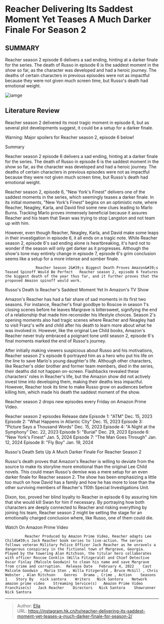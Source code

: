 # Reacher Delivering Its Saddest Moment Yet Teases A Much Darker Finale For Season 2


## SUMMARY 



  Reacher season 2 episode 6 delivers a sad ending, hinting at a darker finale for the series.   The death of Russo in episode 6 is the saddest moment in the show so far, as the character was developed and had a heroic journey.   The deaths of certain characters in previous episodes were not as impactful because they were not given much screen time, but Russo&#39;s death had emotional weight.  

![iamge]()

## Literature Review
Reacher season 2 delivered its most tragic moment in episode 6, but as several plot developments suggest, it could be a setup for a darker finale.

Warning: Major spoilers for Reacher season 2, episode 6 below!



Summary

  Reacher season 2 episode 6 delivers a sad ending, hinting at a darker finale for the series.   The death of Russo in episode 6 is the saddest moment in the show so far, as the character was developed and had a heroic journey.   The deaths of certain characters in previous episodes were not as impactful because they were not given much screen time, but Russo&#39;s death had emotional weight.  







Reacher season 2, episode 6, &#34;New York&#39;s Finest&#34; delivers one of the saddest moments in the series, which seemingly teases a darker finale. In its initial moments, &#34;New York&#39;s Finest&#34; begins on an optimistic note, where Reacher, Neagley, Karla, and David find some new clues leading to Marlo Burns. Tracking Marlo proves immensely beneficial because it assures Reacher and his team that Swan was trying to stop Langston and not team up with him.

However, even though Reacher, Neagley, Karla, and David make some leaps in their investigation in episode 6, it all ends on a tragic note. While Reacher season 2, episode 6&#39;s sad ending alone is heartbreaking, it&#39;s hard not to wonder if the season will only get darker as it progresses. Although the show&#39;s tone may entirely change in episode 7, episode 6&#39;s grim conclusion seems like a setup for a more intense and somber finale.

                  Reacher Season 2&#39;s Biggest Death Proves Amazon&#39;s Teased Spinoff Would Be Perfect   Reacher season 2, episode 6 features the biggest death of the year thus far, and it further proves that the proposed Amazon spinoff would work.     





 Russo&#39;s Death Is Reacher&#39;s Saddest Moment Yet In Amazon&#39;s TV Show 
         

Amazon&#39;s Reacher has had a fair share of sad moments in its first two seasons. For instance, Reacher&#39;s final goodbye to Roscoe in season 1&#39;s closing scenes before he leaves Margrave is bittersweet, signifying the end of a relationship that made him reconsider his lifestyle choices. Season 2&#39;s opening moments also had tragic scenes where Reacher and Neagley had to visit Franz&#39;s wife and child after his death to learn more about what he was involved in. However, like the original Lee Child books, Amazon&#39;s Reacher never truly embraced a poignant tone until season 2, episode 6&#39;s final moments marked the end of Russo&#39;s journey.


 




After initially making viewers suspicious about Russo and his motivations, Reacher season 2&#39;s episode 6 portrayed him as a hero who put his life on the line to save Marlo&#39;s young daughter&#39;s life. Although other characters, like Reacher&#39;s older brother and former team members, died in the series, their deaths did not happen on-screen. Flashbacks revealed these characters&#39; roles in Reacher&#39;s life, but the Amazon show did not actively invest time into developing them, making their deaths less impactful. However, Reacher took its time to make Russo grow on audiences before killing him, which made his death the saddest moment of the show.



Reacher season 2 drops new episodes every Friday on Amazon Prime Video.




 Reacher season 2 episodes  Release date   Episode 1: &#34;ATM&#34;  Dec. 15, 2023   Episode 2: &#34;What Happens in Atlantic City&#34;  Dec. 15, 2023   Episode 3: &#34;Picture Says a Thousand Words&#34;  Dec. 15, 2023   Episode 4: &#34;A Night at the Symphony&#34;  Dec. 22, 2023   Episode 5: &#34;Burial&#34;  Dec. 29, 2023   Episode 6: &#34;New York&#39;s Finest&#34;  Jan. 5, 2024   Episode 7: &#34;The Man Goes Through&#34;  Jan. 12, 2024   Episode 8: &#34;Fly Boy&#34;  Jan. 19, 2024   








 Russo&#39;s Death Sets Up A Much Darker Finale For Reacher Season 2 
         

Russo&#39;s death proves that Amazon&#39;s Reacher is willing to deviate from the source to make its storyline more emotional than the original Lee Child novels. This could mean Russo&#39;s demise was a mere setup for an even darker finale for Reacher season 2. The show has been emphasizing a little too much on how David has a family and how he has more to lose than the other surviving members of Reacher&#39;s 110th Special Investigations Unit.

Dixon, too, proved her blind loyalty to Reacher in episode 6 by assuring him that she would kill Swan for him if necessary. By portraying how both characters are deeply connected to Reacher and risking everything by joining his team, Reacher season 2 might be setting the stage for an emotionally charged conclusion where, like Russo, one of them could die.




Watch On Amazon Prime Video

             Reacher Produced by Amazon Prime Video, Reacher adapts Lee Child&#39;s Jack Reacher book series to live-action. The series follows veteran Military Police Officer Jack Reacher as he unravels a dangerous conspiracy in the fictional town of Margrave, Georgia. Played by the towering Alan Ritchson, the titular hero collaborates with officer Roscoe Conklin (Willa Fitzgerald) and Chief Detective Oscar Finlay (Malcolm Goodwin) to clean his name and save Margrave from crime and corruption.  Release Date   February 4, 2022    Cast   Malcolm Goodwin , Maria Sten , Willa Fitzgerald , Bruce McGill , Chris Webster , Alan Ritchson    Genres   Drama , Crime , Action    Seasons   1    Story By   nick santora    Writers   Nick Santora    Network   amazon prime video    Streaming Service(s)   Amazon Prime Video    Franchise(s)   Jack Reacher    Directors   Nick Santora    Showrunner   Nick Santora       


---

> Author: [Ella](https://instagram.hk.cn/)  
> URL: https://instagram.hk.cn/tv/reacher-delivering-its-saddest-moment-yet-teases-a-much-darker-finale-for-season-2/  

